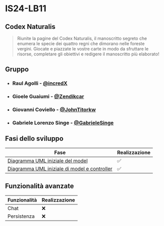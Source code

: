 # IS24-LB11

## Codex Naturalis
> Riunite la pagine del Codex Naturalis, il manoscritto 
> segreto che enumera le specie dei quattro regni che dimorano 
> nelle foreste vergini. Giocate e piazzate le vostre carte in modo 
> da sfruttare le risorse, completare gli obiettivi e redigere il manoscritto 
> più elaborato!

## Gruppo
- ### Raul Agolli - [@incredX](https://github.com/incredX)
- ### Gioele Guaiumi - [@Zendikcar](https://github.com/Zendikcar)
- ### Giovanni Coviello - [@JohnTitorkw](https://github.com/JohnTitorkw)
- ### Gabriele Lorenzo Singe - [@GabrieleSinge](https://github.com/GabrieleSinge)

## Fasi dello sviluppo
| Fase                                                                          | Realizzazione      |
|-------------------------------------------------------------------------------|--------------------|
| [Diagramma UML iniziale del model](deliverables/initial-uml.png)              | :white_check_mark: |
| [Diagramma UML iniziale di model e controller](deliverables/initial-uml.png)  | :white_check_mark: |

## Funzionalità avanzate
| Funzionalità | Realizzazione |
|--------------|---------------|
| Chat         | :x:           |
| Persistenza  | :x:           |